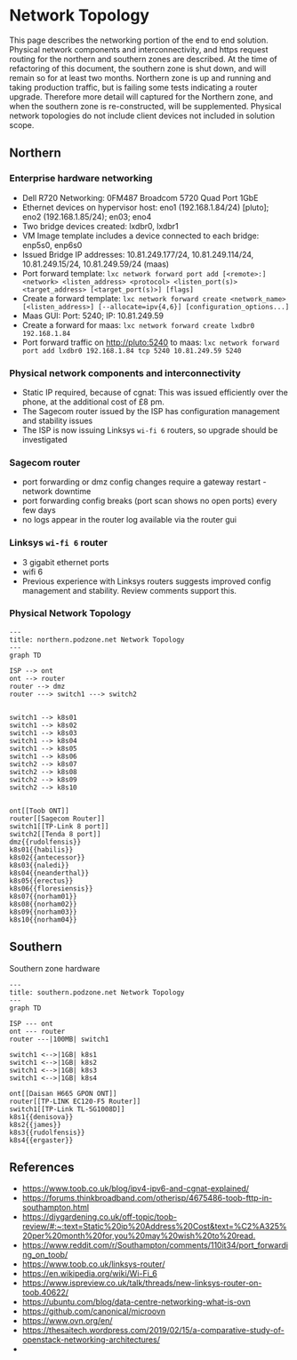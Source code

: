 # Network Topology

This page describes the networking portion of the end to end solution. Physical network components and interconnectivity,
and https request routing for the northern and southern zones are described. At the time of refactoring of this document,
the southern zone is shut down, and will remain so for at least two months. Northern zone is up and running and taking production
traffic, but is failing some tests indicating a router upgrade. Therefore more detail will captured for the Northern zone,
and when the southern zone is re-constructed, will be supplemented.
Physical network topologies do not include client devices not included in solution scope.

## Northern

### Enterprise hardware networking

- Dell R720 Networking:  0FM487 Broadcom 5720 Quad Port 1GbE
- Ethernet devices on hypervisor host: eno1 (192.168.1.84/24) [pluto]; eno2 (192.168.1.85/24); en03; eno4
- Two bridge devices created: lxdbr0, lxdbr1
- VM Image template includes a device connected to each bridge: enp5s0, enp6s0
- Issued Bridge IP addresses: 10.81.249.177/24, 10.81.249.114/24, 10.81.249.15/24, 10.81.249.59/24 (maas)
- Port forward template: `lxc network forward port add [<remote>:]<network> <listen_address> <protocol> <listen_port(s)> <target_address> [<target_port(s)>] [flags]`
- Create a forward template: `lxc network forward create <network_name> [<listen_address>] [--allocate=ipv{4,6}] [configuration_options...]`
- Maas GUI: Port: 5240; IP: 10.81.249.59
- Create a forward for maas: `lxc network forward create lxdbr0 192.168.1.84`
- Port forward traffic on <http://pluto:5240> to maas: `lxc network forward port add lxdbr0 192.168.1.84 tcp 5240 10.81.249.59 5240`

### Physical network components and interconnectivity

- Static IP required, because of cgnat: This was issued efficiently over the phone, at the additional cost of £8 pm.
- The Sagecom router issued by the ISP has configuration management and stability issues
- The ISP is now issuing Linksys `wi-fi 6` routers, so upgrade should be investigated

### Sagecom router

- port forwarding or dmz config changes require a gateway restart - network downtime
- port forwarding config breaks (port scan shows no open ports) every few days
- no logs appear in the router log available via the router gui

### Linksys `wi-fi 6` router

- 3 gigabit ethernet ports
- wifi 6
- Previous experience with Linksys routers suggests improved config management and stability. Review comments support this.

### Physical Network Topology

```mermaid
---
title: northern.podzone.net Network Topology
---
graph TD

ISP --> ont
ont --> router
router --> dmz
router ---> switch1 ---> switch2


switch1 --> k8s01
switch1 --> k8s02
switch1 --> k8s03
switch1 --> k8s04
switch1 --> k8s05
switch1 --> k8s06
switch2 --> k8s07
switch2 --> k8s08
switch2 --> k8s09
switch2 --> k8s10


ont[[Toob ONT]]
router[[Sagecom Router]]
switch1[[TP-Link 8 port]]
switch2[[Tenda 8 port]]
dmz{{rudolfensis}}
k8s01{{habilis}}
k8s02{{antecessor}}
k8s03{{naledi}}
k8s04{{neanderthal}}
k8s05{{erectus}}
k8s06{{floresiensis}}
k8s07{{norham01}}
k8s08{{norham02}}
k8s09{{norham03}}
k8s10{{norham04}}
```

## Southern

Southern zone hardware

```mermaid
---
title: southern.podzone.net Network Topology
---
graph TD

ISP --- ont
ont --- router
router ---|100MB| switch1

switch1 <-->|1GB| k8s1
switch1 <-->|1GB| k8s2
switch1 <-->|1GB| k8s3
switch1 <-->|1GB| k8s4

ont[[Daisan H665 GPON ONT]]
router[[TP-LINK EC120-F5 Router]]
switch1[[TP-Link TL-SG1008D]]
k8s1{{denisova}}
k8s2{{james}}
k8s3{{rudolfensis}}
k8s4{{ergaster}}
```

## References

- <https://www.toob.co.uk/blog/ipv4-ipv6-and-cgnat-explained/>
- <https://forums.thinkbroadband.com/otherisp/4675486-toob-fttp-in-southampton.html>
- <https://diygardening.co.uk/off-topic/toob-review/#:~:text=Static%20ip%20Address%20Cost&text=%C2%A325%20per%20month%20for,you%20may%20wish%20to%20read.>
- <https://www.reddit.com/r/Southampton/comments/110it34/port_forwarding_on_toob/>
- <https://www.toob.co.uk/linksys-router/>
- <https://en.wikipedia.org/wiki/Wi-Fi_6>
- <https://www.ispreview.co.uk/talk/threads/new-linksys-router-on-toob.40622/>
- <https://ubuntu.com/blog/data-centre-networking-what-is-ovn>
- <https://github.com/canonical/microovn>
- <https://www.ovn.org/en/>
- <https://thesaitech.wordpress.com/2019/02/15/a-comparative-study-of-openstack-networking-architectures/>
- 